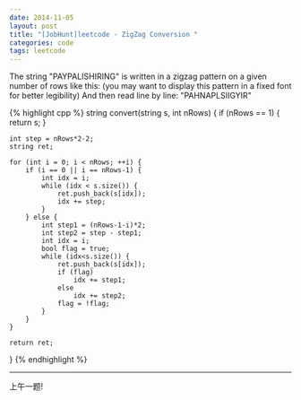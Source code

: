 ```yaml
---
date: 2014-11-05
layout: post
title: "[JobHunt]leetcode - ZigZag Conversion "
categories: code
tags: leetcode
---
```


The string "PAYPALISHIRING" is written in a zigzag pattern on a given number of rows like this: (you may want to display this pattern in a fixed font for better legibility)
And then read line by line: "PAHNAPLSIIGYIR"

<!--more-->
{% highlight cpp %}
string convert(string s, int nRows) {
    if (nRows == 1) {
        return s;
    }

    int step = nRows*2-2;
    string ret;

    for (int i = 0; i < nRows; ++i) {
        if (i == 0 || i == nRows-1) {
            int idx = i;
            while (idx < s.size()) {
                ret.push_back(s[idx]);
                idx += step;
            }
        } else {
            int step1 = (nRows-1-i)*2;
            int step2 = step - step1;
            int idx = i;
            bool flag = true;
            while (idx<s.size()) {
                ret.push_back(s[idx]);
                if (flag)
                    idx += step1;
                else
                    idx += step2;
                flag = !flag;
            }
        }
    }

    return ret;
}
{% endhighlight %}

---
上午一题!